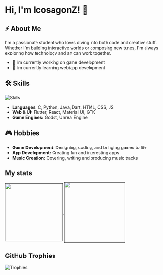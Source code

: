 # Hi, I'm IcosagonZ! 👋

## ⚡ About Me

I'm a passionate student who loves diving into both code and creative stuff. Whether I'm building interactive worlds or composing new tunes, I'm always exploring how technology and art can work together.
- 🔭 I’m currently working on game development
- 🌱 I’m currently learning web/app development

## 🛠️ Skills 

![Skills](https://skillicons.dev/icons?i=python,c,java,dart,gtk,flutter,html,js,css,react,nodejs,materialui,fastapi,mysql,arduino,blender,figma,godot,figma,debian,linux,raspberrypi)

- **Languages:** C, Python, Java, Dart, HTML, CSS, JS
- **Web & UI:** Flutter, React, Material UI, GTK
- **Game Engines:** Godot, Unreal Engine

## 🎮 Hobbies

- **Game Development:** Designing, coding, and bringing games to life
- **App Development:** Creating fun and interesting apps
- **Music Creation:** Covering, writing and producing music tracks
## My stats

<a href="">
  <img height=190 align="center" src="https://github-readme-stats-nu-blond-25.vercel.app/api/?username=IcosagonZ&theme=tokyonight&hide_border=true&include_all_commits=true&count_private=true&layout=compact" />
</a>
<a href="">
  <img height=200 align="center" src="https://github-readme-stats-nu-blond-25.vercel.app/api/top-langs/?username=IcosagonZ&show_icons=true&theme=tokyonight&hide_border=true&hide=slint,astro,shaderlab,hlsl&include_all_commits=true&count_private=true&langs_count=8&layout=compact" />
</a>


## GitHub Trophies
![Trophies](https://github-profile-trophy.vercel.app/?username=IcosagonZ&theme=radical&no-frame=true&no-bg=false&margin-w=4)




